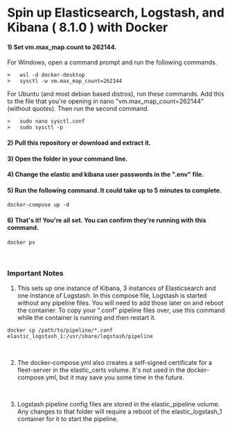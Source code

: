 # Spin up Elasticsearch, Logstash, and Kibana ( 8.1.0 ) with Docker
#### 1) Set vm.max_map.count to 262144.
For Windows, open a command prompt and run the following commands.
```
>   wsl -d docker-desktop
>   sysctl -w vm.max_map_count=262144
```
For Ubuntu (and most debian based distros), run these commands. Add this to the file that you're opening in nano "vm.max_map_count=262144" (without quotes). Then run the second command.
```
>   sudo nano sysctl.conf
>   sudo sysctl -p
```
#### 2) Pull this repository or download and extract it.
#### 3) Open the folder in your command line.
#### 4) Change the elastic and kibana user passwords in the ".env" file.
#### 5) Run the following command. It could take up to 5 minutes to complete.
```
docker-compose up -d
```
#### 6) That's it! You're all set. You can confirm they're running with this command.
```
docker ps
```
<br>

### Important Notes
1) This sets up one instance of Kibana, 3 instances of Elasticsearch and one instance of Logstash. In this compose file, Logstash is started without any pipeline files. You will need to add those later on and reboot the container. To copy your ".conf" pipeline files over, use this command while the container is running and then restart it.
```
docker cp /path/to/pipeline/*.conf elastic_logstash_1:/usr/share/logstash/pipeline
```

<br>

2) The docker-compose.yml also creates a self-signed certificate for a fleet-server in the elastic_certs volume. It's not used in the docker-compose.yml, but it may save you some time in the future.

<br>

3) Logstash pipeline config files are stored in the elastic_pipeline volume. Any changes to that folder will require a reboot of the elastic_logstash_1 container for it to start the pipeline.
